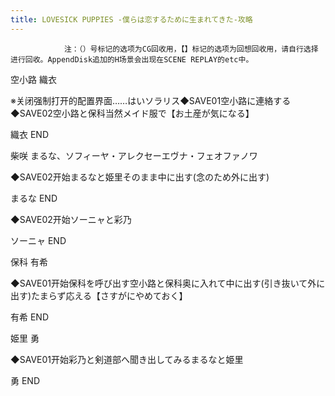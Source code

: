 ```yaml
---
title: LOVESICK PUPPIES -僕らは恋するために生まれてきた-攻略
---
```


                注：（）号标记的选项为CG回收用，【】标记的选项为回想回收用，请自行选择进行回收。AppendDisk追加的H场景会出现在SCENE REPLAY的etc中。

空小路 織衣

※关闭强制打开的配置界面……はいソラリス◆SAVE01空小路に連絡する◆SAVE02空小路と保科当然メイド服で【お土産が気になる】

織衣 END

柴咲 まるな、ソフィーヤ・アレクセーエヴナ・フェオファノワ

◆SAVE02开始まるなと姫里そのまま中に出す(念のため外に出す)

まるな END

◆SAVE02开始ソーニャと彩乃

ソーニャ END

保科 有希

◆SAVE01开始保科を呼び出す空小路と保科奥に入れて中に出す(引き抜いて外に出す)たまらず応える【さすがにやめておく】

有希 END

姫里 勇

◆SAVE01开始彩乃と剣道部へ聞き出してみるまるなと姫里

勇 END
              
